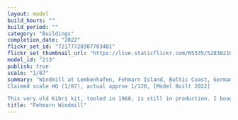 ```yaml
---
layout: model
build_hours: ""
build_period: ""
category: "Buildings"
completion_date: "2022"
flickr_set_id: "72177720307703481"
flickr_set_thumbnail_url: "https://live.staticflickr.com/65535/52838210391_fa13b17bbe_m.jpg"
model_id: "213"
publish: true
scale: "1/87"
summary: "Windmill at Lemkenhafen, Fehmarn Island, Baltic Coast, Germany. (1787),
Claimed scale HO (1/87), actual approx 1/120, [Model Built 2022]

This very old Kibri kit, tooled in 1968, is still in production. I bought a copy in 1984, sold it in 1999 and then bought another copy in 2021. With such a chequered history, I thought I would have to build it. The kit is a proportionally inaccurate and underscale representation of the famous windmill off the Baltic coast. Still, it looks like a windmill and was fun to build."
title: "Fehmarn Windmill"
---
```




